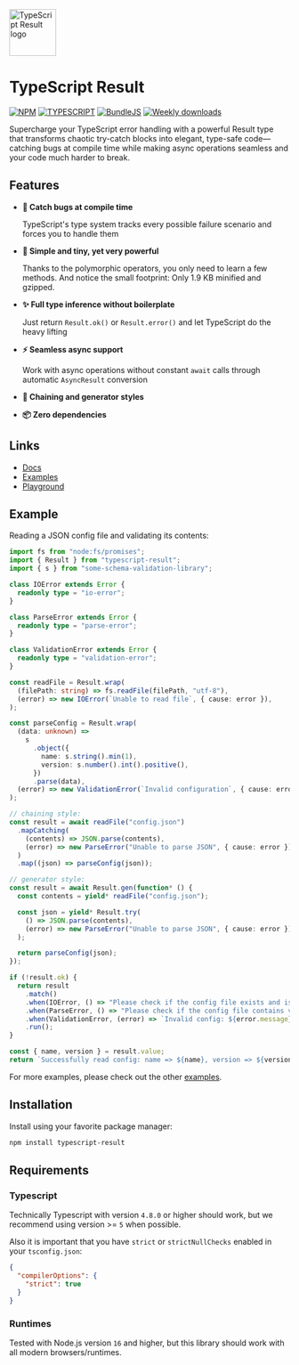 <img alt="TypeScript Result logo" width="84px" src="./assets/typescript-result-logo.svg" />

# TypeScript Result

[![NPM](https://img.shields.io/npm/v/typescript-result.svg)](https://www.npmjs.com/package/typescript-result)
[![TYPESCRIPT](https://img.shields.io/badge/%3C%2F%3E-typescript-blue)](http://www.typescriptlang.org/)
[![BundleJS](https://deno.bundlejs.com/badge?q=typescript-result)](https://bundlejs.com/?q=typescript-result)
[![Weekly downloads](https://badgen.net/npm/dw/typescript-result)](https://badgen.net/npm/dw/typescript-result)

Supercharge your TypeScript error handling with a powerful Result type that transforms chaotic try-catch blocks into elegant, type-safe code—catching bugs at compile time while making async operations seamless and your code much harder to break.

## Features

- **🐞 Catch bugs at compile time**
  
  TypeScript's type system tracks every possible failure scenario and forces you to handle them

- **🧩 Simple and tiny, yet very powerful**

  Thanks to the polymorphic operators, you only need to learn a few methods. And notice the small footprint: Only 1.9 KB minified and gzipped.

- **✨ Full type inference without boilerplate**

  Just return `Result.ok()` or `Result.error()` and let TypeScript do the heavy lifting

- **⚡ Seamless async support**

  Work with async operations without constant `await` calls through automatic `AsyncResult` conversion

- **🔗 Chaining and generator styles**

- **📦 Zero dependencies**


## Links

- [Docs](https://www.typescript-result.dev/)
- [Examples](https://www.typescript-result.dev/examples/)
- [Playground](https://www.typescript-result.dev/playground/)

## Example

Reading a JSON config file and validating its contents:

```typescript
import fs from "node:fs/promises";
import { Result } from "typescript-result";
import { s } from "some-schema-validation-library";

class IOError extends Error {
  readonly type = "io-error";
}

class ParseError extends Error {
  readonly type = "parse-error";
}

class ValidationError extends Error {
  readonly type = "validation-error";
}

const readFile = Result.wrap(
  (filePath: string) => fs.readFile(filePath, "utf-8"),
  (error) => new IOError(`Unable to read file`, { cause: error }),
);

const parseConfig = Result.wrap(
  (data: unknown) =>
    s
      .object({
        name: s.string().min(1),
        version: s.number().int().positive(),
      })
      .parse(data),
  (error) => new ValidationError(`Invalid configuration`, { cause: error }),
);

// chaining style:
const result = await readFile("config.json")
  .mapCatching(
    (contents) => JSON.parse(contents),
    (error) => new ParseError("Unable to parse JSON", { cause: error }),
  )
  .map((json) => parseConfig(json));

// generator style:
const result = await Result.gen(function* () {
  const contents = yield* readFile("config.json");

  const json = yield* Result.try(
    () => JSON.parse(contents),
    (error) => new ParseError("Unable to parse JSON", { cause: error }),
  );

  return parseConfig(json);
});

if (!result.ok) {
  return result
    .match()
    .when(IOError, () => "Please check if the config file exists and is readable")
    .when(ParseError, () => "Please check if the config file contains valid JSON")
    .when(ValidationError, (error) => `Invalid config: ${error.message}`)
    .run();
}

const { name, version } = result.value;
return `Successfully read config: name => ${name}, version => ${version}`;
```

For more examples, please check out the other [examples](https://www.typescript-result.dev/examples/).


## Installation

Install using your favorite package manager:

```sh
npm install typescript-result
```

## Requirements

### Typescript

Technically Typescript with version `4.8.0` or higher should work, but we recommend using version >= `5` when possible.

Also it is important that you have `strict` or `strictNullChecks` enabled in your `tsconfig.json`:

```json
{
  "compilerOptions": {
    "strict": true
  }
}
```

### Runtimes

Tested with Node.js version `16` and higher, but this library should work with all modern browsers/runtimes.